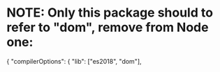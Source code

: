 # NOTE: Only this package should to refer to "dom", remove from Node one:
{
  "compilerOptions": {
    "lib": ["es2018", "dom"],